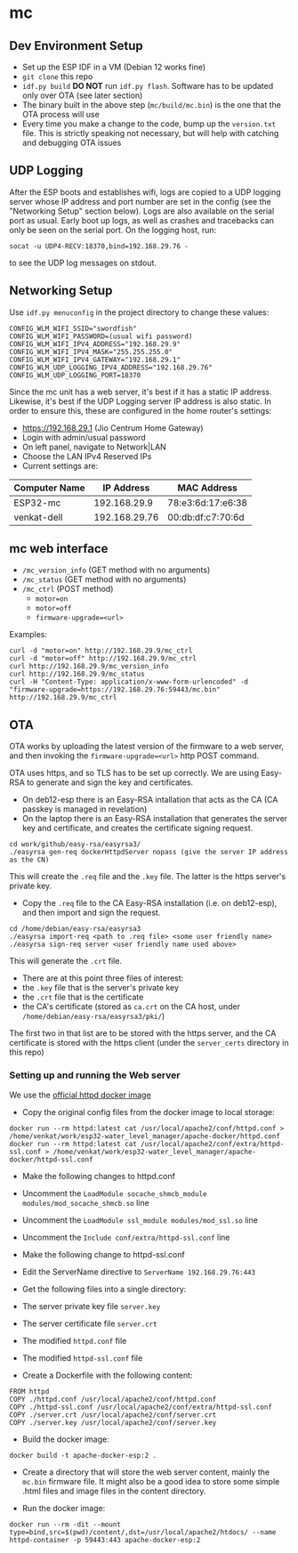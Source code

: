 # mc

## Dev Environment Setup
* Set up the ESP IDF in a VM (Debian 12 works fine)
* `git clone` this repo
* `idf.py build` **DO NOT** run `idf.py flash`. Software has to be updated only over OTA (see later section)
* The binary built in the above step (`mc/build/mc.bin`) is the one that the OTA process will use
* Every time you make a change to the code, bump up the `version.txt` file. This is strictly speaking not necessary, but will help with catching and debugging OTA issues

## UDP Logging 

After the ESP boots and establishes wifi, logs are copied to a UDP logging server whose IP address and port number are set in the config (see the "Networking Setup" section below).
Logs are also available on the serial port as usual. Early boot up logs, as well as crashes and tracebacks can only be seen on the serial port.
On the logging host, run:

```
socat -u UDP4-RECV:18370,bind=192.168.29.76 -
```

to see the UDP log messages on stdout.

## Networking Setup

Use `idf.py menuconfig` in the project directory to change these values:
```
CONFIG_WLM_WIFI_SSID="swordfish"
CONFIG_WLM_WIFI_PASSWORD=(usual wifi password)
CONFIG_WLM_WIFI_IPV4_ADDRESS="192.168.29.9"
CONFIG_WLM_WIFI_IPV4_MASK="255.255.255.0"
CONFIG_WLM_WIFI_IPV4_GATEWAY="192.168.29.1"
CONFIG_WLM_UDP_LOGGING_IPV4_ADDRESS="192.168.29.76"
CONFIG_WLM_UDP_LOGGING_PORT=18370
```

Since the mc unit has a web server, it's best if it has a static IP address. Likewise, it's best if the UDP Logging server IP address is also static. In order to ensure this, these are configured in the home router's settings:
* https://192.168.29.1 (Jio Centrum Home Gateway)
* Login with admin/usual password
* On left panel, navigate to Network|LAN
* Choose the LAN IPv4 Reserved IPs
* Current settings are:

Computer Name | IP Address | MAC Address
---|---|---
ESP32-mc | 192.168.29.9 | 78:e3:6d:17:e6:38
venkat-dell | 192.168.29.76 | 00:db:df:c7:70:6d

## mc web interface

* `/mc_version_info` (GET method with no arguments)
* `/mc_status` (GET method with no arguments)
* `/mc_ctrl` (POST method)
  * `motor=on`
  * `motor=off`
  * `firmware-upgrade=<url>`
  
Examples: 
```
curl -d "motor=on" http://192.168.29.9/mc_ctrl
curl -d "motor=off" http://192.168.29.9/mc_ctrl
curl http://192.168.29.9/mc_version_info
curl http://192.168.29.9/mc_status
curl -H "Content-Type: application/x-www-form-urlencoded" -d "firmware-upgrade=https://192.168.29.76:59443/mc.bin" http://192.168.29.9/mc_ctrl
```

## OTA

OTA works by uploading the latest version of the firmware to a web server, and then invoking the `firmware-upgrade=<url>` http POST command.

OTA uses https, and so TLS has to be set up correctly. We are using Easy-RSA to generate and sign the key and certificates. 
* On deb12-esp there is an Easy-RSA intallation that acts as the CA (CA passkey is managed in revelation)
* On the laptop there is an Easy-RSA installation that generates the server key and certificate, and creates the certificate signing request.
```
cd work/github/easy-rsa/easyrsa3/
./easyrsa gen-req dockerHttpdServer nopass (give the server IP address as the CN)
```
This will create the `.req` file and the `.key` file. The latter is the https server's private key.
* Copy the `.req` file to the CA Easy-RSA installation (i.e. on deb12-esp), and then import and sign the request.
```
cd /home/debian/easy-rsa/easyrsa3
./easyrsa import-req <path to .req file> <some user friendly name>
./easyrsa sign-req server <user friendly name used above>
```
This will generate the `.crt` file.

* There are at this point three files of interest:
 * the `.key` file that is the server's private key
 * the `.crt` file that is the certificate
 * the CA's certificate (stored as `ca.crt` on the CA host, under `/home/debian/easy-rsa/easyrsa3/pki/`)

The first two in that list are to be stored with the https server, and the CA certificate is stored with the https client (under the `server_certs` directory in this repo)

### Setting up and running the Web server
We use the [official httpd docker image](https://hub.docker.com/_/httpd)
 * Copy the original config files from the docker image to local storage:
```
docker run --rm httpd:latest cat /usr/local/apache2/conf/httpd.conf > /home/venkat/work/esp32-water_level_manager/apache-docker/httpd.conf
docker run --rm httpd:latest cat /usr/local/apache2/conf/extra/httpd-ssl.conf > /home/venkat/work/esp32-water_level_manager/apache-docker/httpd-ssl.conf
```
 * Make the following changes to httpd.conf
  * Uncomment the `LoadModule socache_shmcb_module modules/mod_socache_shmcb.so` line
  * Uncomment the `LoadModule ssl_module modules/mod_ssl.so` line
  * Uncomment the `Include conf/extra/httpd-ssl.conf` line

 * Make the following change to httpd-ssl.conf
  * Edit the ServerName directive to `ServerName 192.168.29.76:443`
 
 * Get the following files into a single directory:
  * The server private key file `server.key`
  * The server certificate file `server.crt`
  * The modified `httpd.conf` file
  * The modified `httpd-ssl.conf` file
  
 * Create a Dockerfile with the following content:
```
FROM httpd
COPY ./httpd.conf /usr/local/apache2/conf/httpd.conf
COPY ./httpd-ssl.conf /usr/local/apache2/conf/extra/httpd-ssl.conf
COPY ./server.crt /usr/local/apache2/conf/server.crt
COPY ./server.key /usr/local/apache2/conf/server.key
```
 * Build the docker image:
 ```
 docker build -t apache-docker-esp:2 .
 ```
 * Create a directory that will store the web server content, mainly the `mc.bin` firmware file. It might also be a good idea to store some simple .html files and image files in the content directory.
 
 * Run the docker image:
 ```
 docker run --rm -dit --mount type=bind,src=$(pwd)/content/,dst=/usr/local/apache2/htdocs/ --name httpd-container -p 59443:443 apache-docker-esp:2
 ```
  
